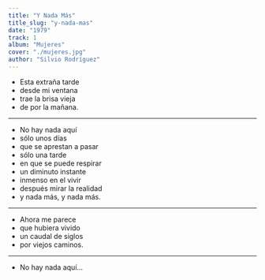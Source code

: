 ```yaml
---
title: "Y Nada Más"
title_slug: "y-nada-mas"
date: "1979"
track: 1
album: "Mujeres"
cover: "./mujeres.jpg"
author: "Silvio Rodríguez"
---
```


- Esta extraña tarde
- desde mi ventana
- trae la brisa vieja
- de por la mañana.

---

- No hay nada aquí
- sólo unos días
- que se aprestan a pasar
- sólo una tarde
- en que se puede respirar
- un diminuto instante
- inmenso en el vivir
- después mirar la realidad
- y nada más, y nada más.

---

- Ahora me parece
- que hubiera vivido
- un caudal de siglos
- por viejos caminos.

---

- No hay nada aquí...
